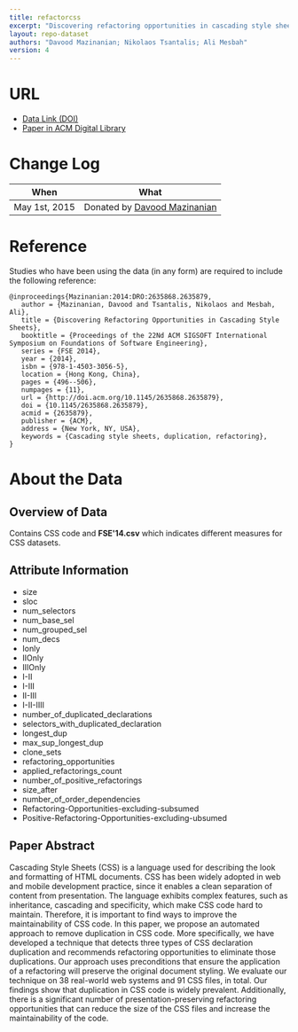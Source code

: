 ```yaml
---
title: refactorcss
excerpt: "Discovering refactoring opportunities in cascading style sheets"
layout: repo-dataset
authors: "Davood Mazinanian; Nikolaos Tsantalis; Ali Mesbah"
version: 4
---
```


# URL

* [Data Link (DOI)](https://doi.org/10.5281/zenodo.268495)
* [Paper in ACM Digital Library](http://dl.acm.org/citation.cfm?id=2635879)

# Change Log

When | What
---- | ----
May 1st, 2015 | Donated by [Davood Mazinanian](/repo/people/data-donors/promise4.html)

# Reference

Studies who have been using the data (in any form) are required to include the following reference:

```
@inproceedings{Mazinanian:2014:DRO:2635868.2635879,
   author = {Mazinanian, Davood and Tsantalis, Nikolaos and Mesbah, Ali},
   title = {Discovering Refactoring Opportunities in Cascading Style Sheets},
   booktitle = {Proceedings of the 22Nd ACM SIGSOFT International Symposium on Foundations of Software Engineering},
   series = {FSE 2014},
   year = {2014},
   isbn = {978-1-4503-3056-5},
   location = {Hong Kong, China},
   pages = {496--506},
   numpages = {11},
   url = {http://doi.acm.org/10.1145/2635868.2635879},
   doi = {10.1145/2635868.2635879},
   acmid = {2635879},
   publisher = {ACM},
   address = {New York, NY, USA},
   keywords = {Cascading style sheets, duplication, refactoring},
}
```

# About the Data

## Overview of Data

Contains CSS code and **FSE'14.csv** which indicates different measures for CSS datasets.

## Attribute Information

 * size
 * sloc
 * num_selectors
 * num_base_sel
 * num_grouped_sel
 * num_decs
 * Ionly
 * IIOnly
 * IIIOnly
 * I-II
 * I-III
 * II-III
 * I-II-IIII
 * number_of_duplicated_declarations
 * selectors_with_duplicated_declaration
 * longest_dup
 * max_sup_longest_dup
 * clone_sets
 * refactoring_opportunities
 * applied_refactorings_count
 * number_of_positive_refactorings
 * size_after
 * number_of_order_dependencies
 * Refactoring-Opportunities-excluding-subsumed
 * Positive-Refactoring-Opportunities-excluding-ubsumed

## Paper Abstract

Cascading Style Sheets (CSS) is a language used for describing the look and formatting of HTML documents. CSS has been widely adopted in web and mobile development practice, since it enables a clean separation of content from presentation. The language exhibits complex features, such as inheritance, cascading and specificity, which make CSS code hard to maintain. Therefore, it is important to find ways to improve the maintainability of CSS code. In this paper, we propose an automated approach to remove duplication in CSS code. More specifically, we have developed a technique that detects three types of CSS declaration duplication and recommends refactoring opportunities to eliminate those duplications. Our approach uses preconditions that ensure the application of a refactoring will preserve the original document styling. We evaluate our technique on 38 real-world web systems and 91 CSS files, in total. Our findings show that duplication in CSS code is widely prevalent. Additionally, there is a significant number of presentation-preserving refactoring opportunities that can reduce the size of the CSS files and increase the maintainability of the code.
